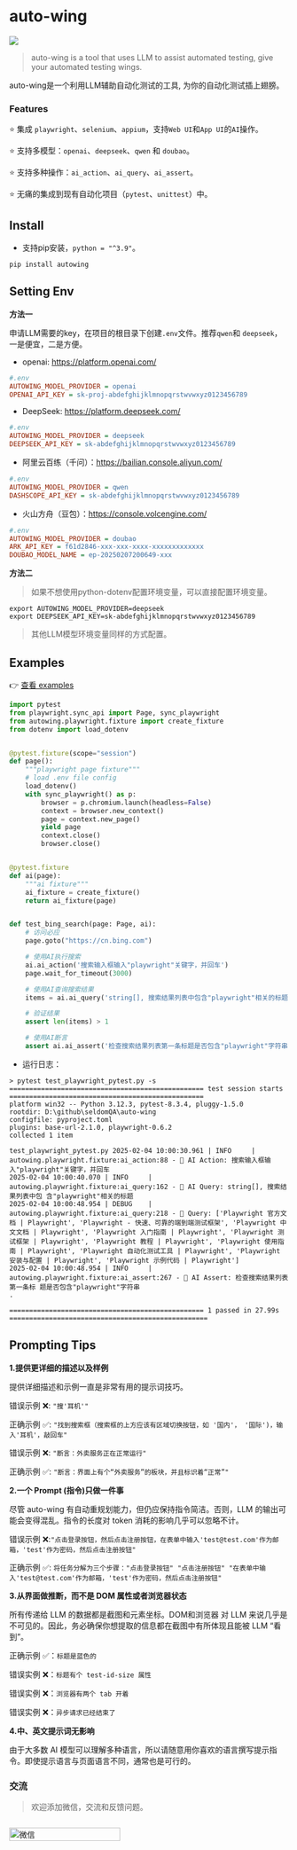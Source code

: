 # auto-wing

![](auto-wing.png)

> auto-wing is a tool that uses LLM to assist automated testing, give your automated testing wings.

auto-wing是一个利用LLM辅助自动化测试的工具, 为你的自动化测试插上翅膀。

### Features

⭐ 集成 `playwright`、`selenium`、`appium`，支持`Web UI`和`App UI`的`AI`操作。

⭐ 支持多模型：`openai`、`deepseek`、`qwen` 和 `doubao`。

⭐ 支持多种操作：`ai_action`、`ai_query`、`ai_assert`。

⭐ 无痛的集成到现有自动化项目（`pytest`、`unittest`）中。

## Install

* 支持pip安装，`python = "^3.9"`。

```shell
pip install autowing
```

## Setting Env

__方法一__

申请LLM需要的key，在项目的根目录下创建`.env`文件。推荐`qwen`和 `deepseek`，一是便宜，二是方便。

* openai: https://platform.openai.com/

```ini
#.env
AUTOWING_MODEL_PROVIDER = openai
OPENAI_API_KEY = sk-proj-abdefghijklmnopqrstwvwxyz0123456789
```

* DeepSeek: https://platform.deepseek.com/

```ini
#.env
AUTOWING_MODEL_PROVIDER = deepseek
DEEPSEEK_API_KEY = sk-abdefghijklmnopqrstwvwxyz0123456789
```

* 阿里云百练（千问）：https://bailian.console.aliyun.com/

```ini
#.env
AUTOWING_MODEL_PROVIDER = qwen
DASHSCOPE_API_KEY = sk-abdefghijklmnopqrstwvwxyz0123456789
```

* 火山方舟（豆包）：https://console.volcengine.com/

```ini
#.env
AUTOWING_MODEL_PROVIDER = doubao
ARK_API_KEY = f61d2846-xxx-xxx-xxxx-xxxxxxxxxxxxx
DOUBAO_MODEL_NAME = ep-20250207200649-xxx
```

__方法二__

> 如果不想使用python-dotenv配置环境变量，可以直接配置环境变量。

```shell
export AUTOWING_MODEL_PROVIDER=deepseek
export DEEPSEEK_API_KEY=sk-abdefghijklmnopqrstwvwxyz0123456789
```

> 其他LLM模型环境变量同样的方式配置。

## Examples

👉 [查看 examples](./examples)

```python
import pytest
from playwright.sync_api import Page, sync_playwright
from autowing.playwright.fixture import create_fixture
from dotenv import load_dotenv


@pytest.fixture(scope="session")
def page():
    """playwright page fixture"""
    # load .env file config
    load_dotenv()
    with sync_playwright() as p:
        browser = p.chromium.launch(headless=False)
        context = browser.new_context()
        page = context.new_page()
        yield page
        context.close()
        browser.close()


@pytest.fixture
def ai(page):
    """ai fixture"""
    ai_fixture = create_fixture()
    return ai_fixture(page)


def test_bing_search(page: Page, ai):
    # 访问必应
    page.goto("https://cn.bing.com")

    # 使用AI执行搜索
    ai.ai_action('搜索输入框输入"playwright"关键字，并回车')
    page.wait_for_timeout(3000)

    # 使用AI查询搜索结果
    items = ai.ai_query('string[], 搜索结果列表中包含"playwright"相关的标题')

    # 验证结果
    assert len(items) > 1

    # 使用AI断言
    assert ai.ai_assert('检查搜索结果列表第一条标题是否包含"playwright"字符串')
```

* 运行日志：

```shell
> pytest test_playwright_pytest.py -s
================================================= test session starts =================================================
platform win32 -- Python 3.12.3, pytest-8.3.4, pluggy-1.5.0
rootdir: D:\github\seldomQA\auto-wing
configfile: pyproject.toml
plugins: base-url-2.1.0, playwright-0.6.2
collected 1 item

test_playwright_pytest.py 2025-02-04 10:00:30.961 | INFO     | autowing.playwright.fixture:ai_action:88 - 🪽 AI Action: 搜索输入框输入"playwright"关键字，并回车
2025-02-04 10:00:40.070 | INFO     | autowing.playwright.fixture:ai_query:162 - 🪽 AI Query: string[], 搜索结果列表中包 含"playwright"相关的标题
2025-02-04 10:00:48.954 | DEBUG    | autowing.playwright.fixture:ai_query:218 - 📄 Query: ['Playwright 官方文档 | Playwright', 'Playwright - 快速、可靠的端到端测试框架', 'Playwright 中文文档 | Playwright', 'Playwright 入门指南 | Playwright', 'Playwright 测试框架 | Playwright', 'Playwright 教程 | Playwright', 'Playwright 使用指南 | Playwright', 'Playwright 自动化测试工具 | Playwright', 'Playwright 安装与配置 | Playwright', 'Playwright 示例代码 | Playwright']
2025-02-04 10:00:48.954 | INFO     | autowing.playwright.fixture:ai_assert:267 - 🪽 AI Assert: 检查搜索结果列表第一条标 题是否包含"playwright"字符串
.

================================================= 1 passed in 27.99s ==================================================
```

## Prompting Tips

__1.提供更详细的描述以及样例__

提供详细描述和示例一直是非常有用的提示词技巧。

错误示例 ❌: `"搜'耳机'"`

正确示例 ✅: `"找到搜索框（搜索框的上方应该有区域切换按钮，如 '国内'， '国际')，输入'耳机'，敲回车"`

错误示例 ❌: `"断言：外卖服务正在正常运行"`

正确示例 ✅: `"断言：界面上有个“外卖服务”的板块，并且标识着“正常”"`

__2.一个 Prompt (指令)只做一件事__

尽管 auto-wing 有自动重规划能力，但仍应保持指令简洁。否则，LLM 的输出可能会变得混乱。指令的长度对 token 消耗的影响几乎可以忽略不计。

错误示例 ❌:`"点击登录按钮，然后点击注册按钮，在表单中输入'test@test.com'作为邮箱，'test'作为密码，然后点击注册按钮"`

正确示例
✅: `将任务分解为三个步骤："点击登录按钮" "点击注册按钮" "在表单中输入'test@test.com'作为邮箱，'test'作为密码，然后点击注册按钮"`

__3.从界面做推断，而不是 DOM 属性或者浏览器状态__

所有传递给 LLM 的数据都是截图和元素坐标。DOM和浏览器 对 LLM 来说几乎是不可见的。因此，务必确保你想提取的信息都在截图中有所体现且能被
LLM “看到”。

正确示例 ✅：`标题是蓝色的`

错误实例 ❌：`标题有个 test-id-size 属性`

错误实例 ❌：`浏览器有两个 tab 开着`

错误实例 ❌：`异步请求已经结束了`

__4.中、英文提示词无影响__

由于大多数 AI 模型可以理解多种语言，所以请随意用你喜欢的语言撰写提示指令。即使提示语言与页面语言不同，通常也是可行的。

### 交流

> 欢迎添加微信，交流和反馈问题。

<div style="display: flex;justify-content: space-between;width: 100%">
    <p><img alt="微信" src="./wechat.jpg" style="width: 200px;height: 100%" ></p>
</div>
